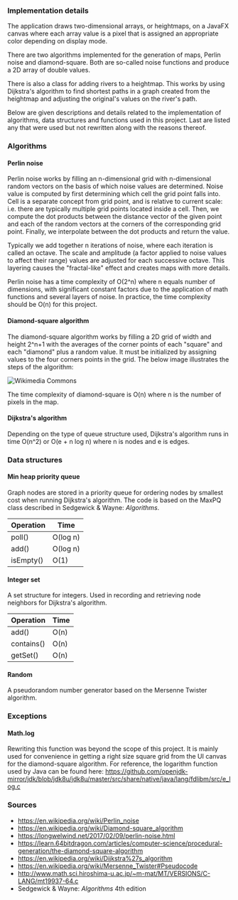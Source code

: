 ### Implementation details
The application draws two-dimensional arrays, or heightmaps, on a JavaFX canvas where each array value is a pixel that is assigned an appropriate color depending on display mode. 

There are two algorithms implemented for the generation of maps, Perlin noise and diamond-square. Both are so-called noise functions and produce a 2D array of double values.

There is also a class for adding rivers to a heightmap. This works by using Dijkstra's algorithm to find shortest paths in a graph created from the heightmap and adjusting the original's values on the river's path.

Below are given descriptions and details related to the implementation of algorithms, data structures and functions used in this project. Last are listed any that were used but not rewritten along with the reasons thereof. 

### Algorithms

#### Perlin noise
Perlin noise works by filling an n-dimensional grid with n-dimensional random vectors on the basis of which noise values are determined. Noise value is computed by first determining which cell the grid point falls into. Cell is a separate concept from grid point, and is relative to current scale: i.e. there are typically multiple grid points located inside a cell. Then, we compute the dot products between the distance vector of the given point and each of the random vectors at the corners of the corresponding grid point. Finally, we interpolate between the dot products and return the value.

Typically we add together n iterations of noise, where each iteration is called an octave. The scale and amplitude (a factor applied to noise values to affect their range) values are adjusted for each successive octave. This layering causes the "fractal-like" effect and creates maps with more details.  

Perlin noise has a time complexity of O(2^n) where n equals number of dimensions, with significant constant factors due to the application of math functions and several layers of noise. In practice, the time complexity should be O(n) for this project.

#### Diamond-square algorithm
The diamond-square algorithm works by filling a 2D grid of width and height 2^n+1 with the averages of the corner points of each "square" and each "diamond" plus a random value. It must be initialized by assigning values to the four corners points in the grid. The below image illustrates the steps of the algorithm:

![Wikimedia Commons](https://upload.wikimedia.org/wikipedia/commons/thumb/b/bf/Diamond_Square.svg/640px-Diamond_Square.svg.png "Christopher Ewin / CC BY-SA 4.0")

The time complexity of diamond-square is O(n) where n is the number of pixels in the map.

#### Dijkstra's algorithm
Depending on the type of queue structure used, Dijkstra's algorithm runs in time O(n^2) or O(e + n log n) where n is nodes and e is edges.

### Data structures

#### Min heap priority queue
Graph nodes are stored in a priority queue for ordering nodes by smallest cost when running Dijkstra's algorithm. The code is based on the MaxPQ class described in Sedgewick & Wayne: *Algorithms*.

| Operation | Time     |
|-----------|----------|
| poll()    | O(log n) |
| add()     | O(log n) |
| isEmpty() | O(1)     |

#### Integer set
A set structure for integers. Used in recording and retrieving node neighbors for Dijkstra's algorithm. 

| Operation | Time     |
|-----------|----------|
| add()     | O(n)     |
| contains()| O(n)     |
| getSet()  | O(n)     |


#### Random
A pseudorandom number generator based on the Mersenne Twister algorithm.

### Exceptions

#### Math.log
Rewriting this function was beyond the scope of this project. It is mainly used for convenience in getting a right size square grid from the UI canvas for the diamond-square algorithm. For reference, the logarithm function used by Java can be found here: https://github.com/openjdk-mirror/jdk/blob/jdk8u/jdk8u/master/src/share/native/java/lang/fdlibm/src/e_log.c


### Sources
- https://en.wikipedia.org/wiki/Perlin_noise
- https://en.wikipedia.org/wiki/Diamond-square_algorithm
- https://longwelwind.net/2017/02/09/perlin-noise.html
- https://learn.64bitdragon.com/articles/computer-science/procedural-generation/the-diamond-square-algorithm
- https://en.wikipedia.org/wiki/Dijkstra%27s_algorithm
- https://en.wikipedia.org/wiki/Mersenne_Twister#Pseudocode
- http://www.math.sci.hiroshima-u.ac.jp/~m-mat/MT/VERSIONS/C-LANG/mt19937-64.c
- Sedgewick & Wayne: *Algorithms* 4th edition 
